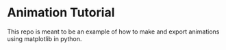 # Animation Tutorial

This repo is meant to be an example of how to make and export animations using matplotlib in python.
